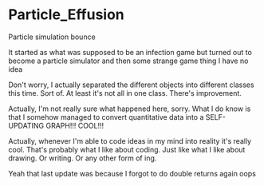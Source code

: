 # Particle_Effusion
Particle simulation bounce

It started as what was supposed to be an infection game but turned out to become a particle simulator and then some strange game thing I have no idea

Don't worry, I actually separated the different objects into different classes this time. Sort of. At least it's not all in one class. There's improvement.

Actually, I'm not really sure what happened here, sorry. What I do know is that I somehow managed to convert quantitative data into a SELF-UPDATING GRAPH!!! COOL!!!

Actually, whenever I'm able to code ideas in my mind into reality it's really cool. That's probably what I like about coding. Just like what I like about drawing. Or writing. Or any other form of ing.

Yeah that last update was because I forgot to do double returns again oops
